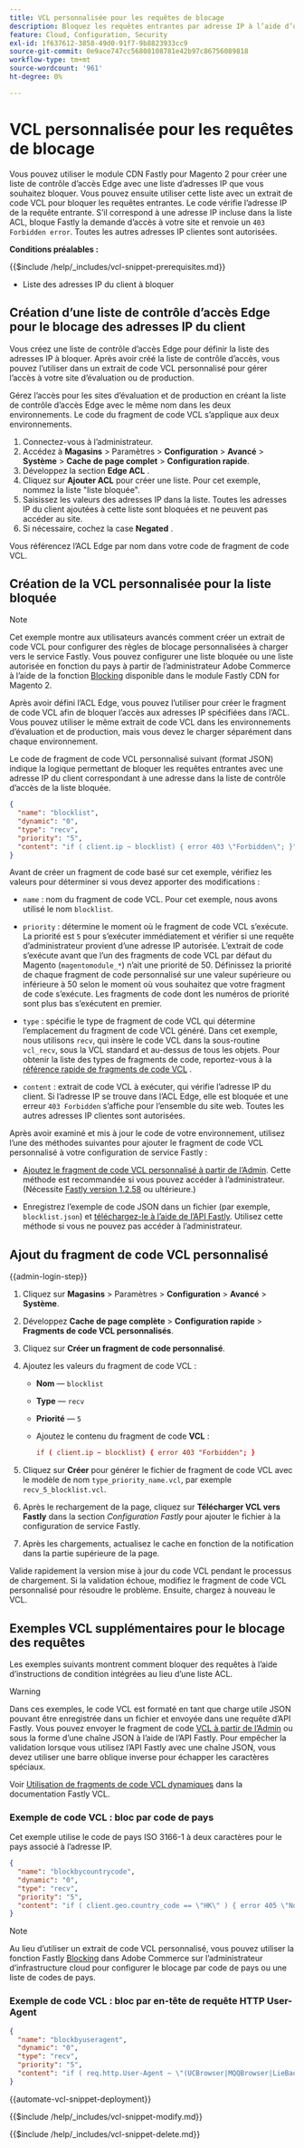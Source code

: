 ```yaml
---
title: VCL personnalisée pour les requêtes de blocage
description: Bloquez les requêtes entrantes par adresse IP à l’aide d’une liste de contrôle d’accès Edge (ACL) avec un extrait de code VCL personnalisé.
feature: Cloud, Configuration, Security
exl-id: 1f637612-3858-49d0-91f7-9b8823933cc9
source-git-commit: 0e9ace747cc56808108781e42b97c86756089818
workflow-type: tm+mt
source-wordcount: '961'
ht-degree: 0%

---
```


# VCL personnalisée pour les requêtes de blocage

Vous pouvez utiliser le module CDN Fastly pour Magento 2 pour créer une liste de contrôle d’accès Edge avec une liste d’adresses IP que vous souhaitez bloquer. Vous pouvez ensuite utiliser cette liste avec un extrait de code VCL pour bloquer les requêtes entrantes. Le code vérifie l’adresse IP de la requête entrante. S’il correspond à une adresse IP incluse dans la liste ACL, bloque Fastly la demande d’accès à votre site et renvoie un `403 Forbidden error`. Toutes les autres adresses IP clientes sont autorisées.

**Conditions préalables :**

{{$include /help/_includes/vcl-snippet-prerequisites.md}}

- Liste des adresses IP du client à bloquer

## Création d’une liste de contrôle d’accès Edge pour le blocage des adresses IP du client

Vous créez une liste de contrôle d’accès Edge pour définir la liste des adresses IP à bloquer. Après avoir créé la liste de contrôle d’accès, vous pouvez l’utiliser dans un extrait de code VCL personnalisé pour gérer l’accès à votre site d’évaluation ou de production.

Gérez l’accès pour les sites d’évaluation et de production en créant la liste de contrôle d’accès Edge avec le même nom dans les deux environnements. Le code du fragment de code VCL s’applique aux deux environnements.

1. Connectez-vous à l’administrateur.
1. Accédez à **Magasins** > Paramètres > **Configuration** > **Avancé** > **Système** > **Cache de page complet** > **Configuration rapide**.
1. Développez la section **Edge ACL** .
1. Cliquez sur **Ajouter ACL** pour créer une liste. Pour cet exemple, nommez la liste &quot;liste bloquée&quot;.
1. Saisissez les valeurs des adresses IP dans la liste. Toutes les adresses IP du client ajoutées à cette liste sont bloquées et ne peuvent pas accéder au site.
1. Si nécessaire, cochez la case **Negated** .

Vous référencez l’ACL Edge par nom dans votre code de fragment de code VCL.

## Création de la VCL personnalisée pour la liste bloquée

>[!NOTE]
>
>Cet exemple montre aux utilisateurs avancés comment créer un extrait de code VCL pour configurer des règles de blocage personnalisées à charger vers le service Fastly. Vous pouvez configurer une liste bloquée ou une liste autorisée en fonction du pays à partir de l’administrateur Adobe Commerce à l’aide de la fonction [Blocking](https://github.com/fastly/fastly-magento2/blob/master/Documentation/Guides/BLOCKING.md) disponible dans le module Fastly CDN for Magento 2.

Après avoir défini l’ACL Edge, vous pouvez l’utiliser pour créer le fragment de code VCL afin de bloquer l’accès aux adresses IP spécifiées dans l’ACL. Vous pouvez utiliser le même extrait de code VCL dans les environnements d’évaluation et de production, mais vous devez le charger séparément dans chaque environnement.

Le code de fragment de code VCL personnalisé suivant (format JSON) indique la logique permettant de bloquer les requêtes entrantes avec une adresse IP du client correspondant à une adresse dans la liste de contrôle d’accès de la liste bloquée.

```json
{
  "name": "blocklist",
  "dynamic": "0",
  "type": "recv",
  "priority": "5",
  "content": "if ( client.ip ~ blocklist) { error 403 \"Forbidden\"; }"
}
```

Avant de créer un fragment de code basé sur cet exemple, vérifiez les valeurs pour déterminer si vous devez apporter des modifications :

- `name` : nom du fragment de code VCL. Pour cet exemple, nous avons utilisé le nom `blocklist`.

- `priority` : détermine le moment où le fragment de code VCL s’exécute. La priorité est `5` pour s’exécuter immédiatement et vérifier si une requête d’administrateur provient d’une adresse IP autorisée. L’extrait de code s’exécute avant que l’un des fragments de code VCL par défaut du Magento (`magentomodule_*`) n’ait une priorité de 50. Définissez la priorité de chaque fragment de code personnalisé sur une valeur supérieure ou inférieure à 50 selon le moment où vous souhaitez que votre fragment de code s’exécute. Les fragments de code dont les numéros de priorité sont plus bas s’exécutent en premier.

- `type` : spécifie le type de fragment de code VCL qui détermine l’emplacement du fragment de code VCL généré. Dans cet exemple, nous utilisons `recv`, qui insère le code VCL dans la sous-routine `vcl_recv`, sous la VCL standard et au-dessus de tous les objets. Pour obtenir la liste des types de fragments de code, reportez-vous à la [référence rapide de fragments de code VCL](https://docs.fastly.com/api/config#api-section-snippet) .

- `content` : extrait de code VCL à exécuter, qui vérifie l’adresse IP du client. Si l’adresse IP se trouve dans l’ACL Edge, elle est bloquée et une erreur `403 Forbidden` s’affiche pour l’ensemble du site web. Toutes les autres adresses IP clientes sont autorisées.

Après avoir examiné et mis à jour le code de votre environnement, utilisez l’une des méthodes suivantes pour ajouter le fragment de code VCL personnalisé à votre configuration de service Fastly :

- [Ajoutez le fragment de code VCL personnalisé à partir de l’Admin](#add-the-custom-vcl-snippet). Cette méthode est recommandée si vous pouvez accéder à l’administrateur. (Nécessite [Fastly version 1.2.58](fastly-configuration.md#upgrade-fastly-module) ou ultérieure.)

- Enregistrez l’exemple de code JSON dans un fichier (par exemple, `blocklist.json`) et [téléchargez-le à l’aide de l’API Fastly](fastly-vcl-custom-snippets.md#manage-custom-vcl-snippets-using-the-api). Utilisez cette méthode si vous ne pouvez pas accéder à l’administrateur.

## Ajout du fragment de code VCL personnalisé

{{admin-login-step}}

1. Cliquez sur **Magasins** > Paramètres > **Configuration** > **Avancé** > **Système**.

1. Développez **Cache de page complète** > **Configuration rapide** > **Fragments de code VCL personnalisés**.

1. Cliquez sur **Créer un fragment de code personnalisé**.

1. Ajoutez les valeurs du fragment de code VCL :

   - **Nom** — `blocklist`

   - **Type** — `recv`

   - **Priorité** — `5`

   - Ajoutez le contenu du fragment de code **VCL** :

     ```conf
     if ( client.ip ~ blocklist) { error 403 "Forbidden"; }
     ```

1. Cliquez sur **Créer** pour générer le fichier de fragment de code VCL avec le modèle de nom `type_priority_name.vcl`, par exemple `recv_5_blocklist.vcl`.

1. Après le rechargement de la page, cliquez sur **Télécharger VCL vers Fastly** dans la section *Configuration Fastly* pour ajouter le fichier à la configuration de service Fastly.

1. Après les chargements, actualisez le cache en fonction de la notification dans la partie supérieure de la page.

Valide rapidement la version mise à jour du code VCL pendant le processus de chargement. Si la validation échoue, modifiez le fragment de code VCL personnalisé pour résoudre le problème. Ensuite, chargez à nouveau le VCL.

## Exemples VCL supplémentaires pour le blocage des requêtes

Les exemples suivants montrent comment bloquer des requêtes à l’aide d’instructions de condition intégrées au lieu d’une liste ACL.

>[!WARNING]
>
>Dans ces exemples, le code VCL est formaté en tant que charge utile JSON pouvant être enregistrée dans un fichier et envoyée dans une requête d’API Fastly. Vous pouvez envoyer le fragment de code [VCL à partir de l’Admin](#add-the-custom-vcl-snippet) ou sous la forme d’une chaîne JSON à l’aide de l’API Fastly. Pour empêcher la validation lorsque vous utilisez l’API Fastly avec une chaîne JSON, vous devez utiliser une barre oblique inverse pour échapper les caractères spéciaux.

Voir [Utilisation de fragments de code VCL dynamiques](https://docs.fastly.com/vcl/vcl-snippets/) dans la documentation Fastly VCL.

### Exemple de code VCL : bloc par code de pays

Cet exemple utilise le code de pays ISO 3166-1 à deux caractères pour le pays associé à l’adresse IP.

```json
{
  "name": "blockbycountrycode",
  "dynamic": "0",
  "type": "recv",
  "priority": "5",
  "content": "if ( client.geo.country_code == \"HK\" ) { error 405 \"Not allowed\";}"
}
```

>[!NOTE]
>
>Au lieu d’utiliser un extrait de code VCL personnalisé, vous pouvez utiliser la fonction Fastly [Blocking](https://github.com/fastly/fastly-magento2/blob/master/Documentation/Guides/BLOCKING.md) dans Adobe Commerce sur l’administrateur d’infrastructure cloud pour configurer le blocage par code de pays ou une liste de codes de pays.

### Exemple de code VCL : bloc par en-tête de requête HTTP User-Agent

```json
{
  "name": "blockbyuseragent",
  "dynamic": "0",
  "type": "recv",
  "priority": "5",
  "content": "if ( req.http.User-Agent ~ \"(UCBrowser|MQQBrowser|LieBaoFast|Mb2345Browser)\" ) {error 405 \"Not allowed\";}"
}
```

{{automate-vcl-snippet-deployment}}

{{$include /help/_includes/vcl-snippet-modify.md}}

{{$include /help/_includes/vcl-snippet-delete.md}}
